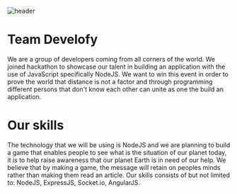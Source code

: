 ![header](http://i.imgur.com/a3GtBoV.png)

# Team Develofy

We are a group of developers coming from all corners of the world. We joined hackathon to showcase our talent in building an application with the use of JavaScript specifically NodeJS. We want to win this event in order to prove the world that distance is not a factor and through programming different persons that don't know each other can unite as one the build an application.


# Our skills

The technology that we will be using is NodeJS and we are planning to build a game that enables people to see what is the situation of our planet today, it is to help raise awareness that our planet Earth is in need of our help. We believe that by making a game, the message will retain on peoples minds rather than making them read an article. 
Our skills consists of but not limited to: NodeJS, ExpressJS, Socket.io, AngularJS.
